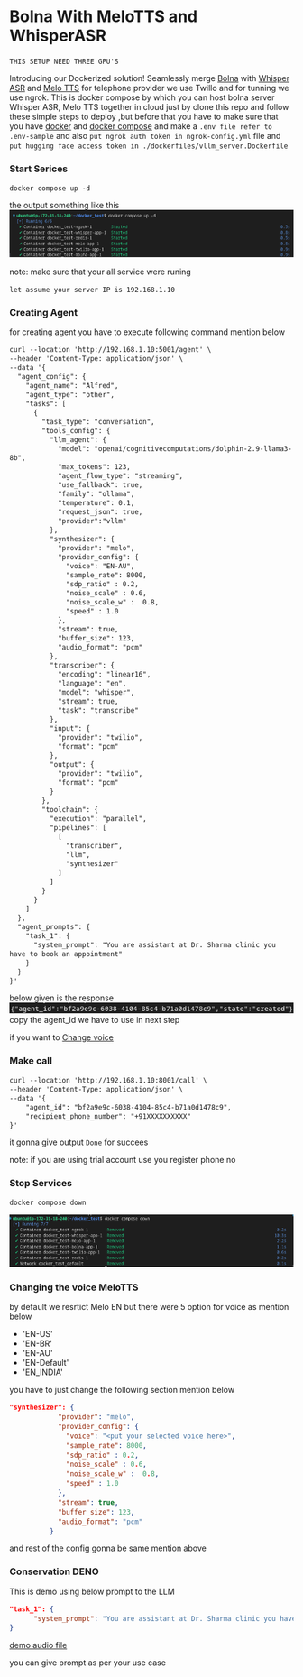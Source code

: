 # Bolna With MeloTTS and WhisperASR
`THIS SETUP NEED THREE GPU'S`

Introducing our Dockerized solution! Seamlessly merge [Bolna](https://github.com/bolna-ai/bolna) with [Whisper ASR](https://github.com/bolna-ai/streaming-whisper-server) and [Melo TTS](https://github.com/anshjoseph/MiloTTS-Server) for telephone provider we use Twillo and for tunning we use ngrok. This is docker compose by which you can host bolna server Whisper ASR, Melo TTS together in cloud just by clone this repo  and follow these simple steps to deploy ,but before that you have to make sure that you have [docker](https://docs.docker.com/engine/install/) and [docker compose](https://docs.docker.com/compose/install/) and make a `.env file refer to .env-sample` and also `put ngrok auth token in ngrok-config.yml` file and `put hugging face access token in ./dockerfiles/vllm_server.Dockerfile`


### Start Serices
```shell
docker compose up -d
```
the output something like this
![alt text](./img/docker_up.png "docker compose up -d")

note: make sure that your all service were runing

`let assume your server IP is 192.168.1.10`

### Creating Agent
for creating agent you have to execute following command mention below
```shell
curl --location 'http://192.168.1.10:5001/agent' \
--header 'Content-Type: application/json' \
--data '{
  "agent_config": {
    "agent_name": "Alfred",
    "agent_type": "other",
    "tasks": [
      {
        "task_type": "conversation",
        "tools_config": {
          "llm_agent": {
            "model": "openai/cognitivecomputations/dolphin-2.9-llama3-8b",
            "max_tokens": 123,
            "agent_flow_type": "streaming",
            "use_fallback": true,
            "family": "ollama",
            "temperature": 0.1,
            "request_json": true,
            "provider":"vllm"
          },
          "synthesizer": {
            "provider": "melo",
            "provider_config": {
              "voice": "EN-AU",
              "sample_rate": 8000,
              "sdp_ratio" : 0.2,
              "noise_scale" : 0.6,
              "noise_scale_w" :  0.8,
              "speed" : 1.0
            },
            "stream": true,
            "buffer_size": 123,
            "audio_format": "pcm"
          },
          "transcriber": {
            "encoding": "linear16",
            "language": "en",
            "model": "whisper",
            "stream": true,
            "task": "transcribe"
          },
          "input": {
            "provider": "twilio",
            "format": "pcm"
          },
          "output": {
            "provider": "twilio",
            "format": "pcm"
          }
        },
        "toolchain": {
          "execution": "parallel",
          "pipelines": [
            [
              "transcriber",
              "llm",
              "synthesizer"
            ]
          ]
        }
      }
    ]
  },
  "agent_prompts": {
    "task_1": {
      "system_prompt": "You are assistant at Dr. Sharma clinic you have to book an appointment"
    }
  }
}'

```
below given is the response 
![alt text](./img/agent_res.png "agent response")
copy the agent_id we have to use in next step

if you want to [Change voice](#change-voice)

### Make call
```shell
curl --location 'http://192.168.1.10:8001/call' \
--header 'Content-Type: application/json' \
--data '{
    "agent_id": "bf2a9e9c-6038-4104-85c4-b71a0d1478c9",
    "recipient_phone_number": "+91XXXXXXXXXX"
}'
```
it gonna give output `Done` for succees

note: if you are using trial account use you register phone no

### Stop Services
```shell
docker compose down
```
![alt text](./img/docker_dw.png "docker compose up -d")


### Changing the voice MeloTTS
<a id="change-voice"></a>
by default we resrtict Melo EN but there were 5 option for voice as mention below
- 'EN-US' 
- 'EN-BR' 
- 'EN-AU' 
- 'EN-Default' 
- 'EN_INDIA'

you have to just change the following section mention below
```JSON
"synthesizer": {
            "provider": "melo",
            "provider_config": {
              "voice": "<put your selected voice here>",
              "sample_rate": 8000,
              "sdp_ratio" : 0.2,
              "noise_scale" : 0.6,
              "noise_scale_w" :  0.8,
              "speed" : 1.0
            },
            "stream": true,
            "buffer_size": 123,
            "audio_format": "pcm"
          }
```
and rest of the config gonna be same mention above


### Conservation DENO
This is demo using below prompt to the LLM
```json
"task_1": {
      "system_prompt": "You are assistant at Dr. Sharma clinic you have to book an appointment"
}
```



[demo audio file](./audio/demo_audio.mp3)

you can give prompt as per your use case 